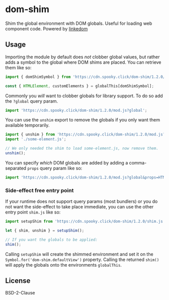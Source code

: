 # dom-shim

Shim the global environment with DOM globals. Useful for loading web component code. Powered by [linkedom](https://github.com/WebReflection/linkedom)

## Usage

Importing the module by default does *not* clobber global values, but rather adds a symbol to the global where DOM shims are placed. You can retrieve them like so:

```js
import { domShimSymbol } from 'https://cdn.spooky.click/dom-shim/1.2.0/mod.js';

const { HTMLElement, customElements } = globalThis[domShimSymbol];
```

Commonly you *will* want to clobber globals for library support. To do so add the `?global` query param.

```js
import 'https://cdn.spooky.click/dom-shim/1.2.0/mod.js?global';
```

You can use the `unshim` export to remove the globals if you only want them available temporarily.

```js
import { unshim } from 'https://cdn.spooky.click/dom-shim/1.2.0/mod.js?global';
import './some-element.js';

// We only needed the shim to load some-element.js, now remove them.
unshim();
```

You can specify *which* DOM globals are added by adding a comma-separated `props` query param like so:

```js
import 'https://cdn.spooky.click/dom-shim/1.2.0/mod.js?global&props=HTMLDivElement,HTMLParagraphElement,customElements';
```

### Side-effect free entry point

If your runtime does not support query params (most bundlers) or you do not want the side-effect to take place immediate, you can use the other entry point `shim.js` like so:

```js
import setupShim from 'https://cdn.spooky.click/dom-shim/1.2.0/shim.js';

let { shim, unshim } = setupShim();

// If you want the globals to be applied:
shim();
```

Calling `setupShim` will create the shimmed environment and set it on the `Symbol.for('dom-shim.defaultView')` property. Calling the returned `shim()` will apply the globals onto the environments `globalThis`.

## License

BSD-2-Clause